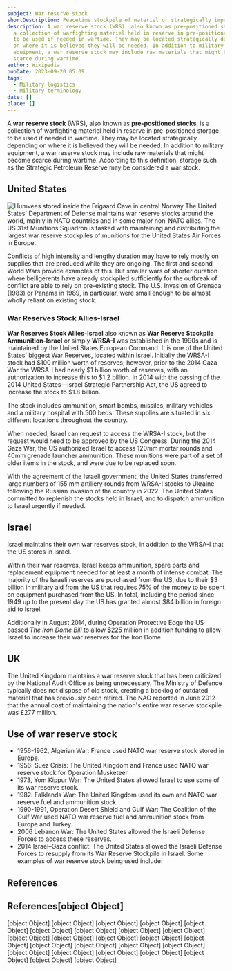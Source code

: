 ```yaml
---
subject: War reserve stock
shortDescription: Peacetime stockpile of materiel or strategically important raw materials
description: A war reserve stock (WRS), also known as pre-positioned stocks, is
  a collection of warfighting materiel held in reserve in pre-positioned storage
  to be used if needed in wartime. They may be located strategically depending
  on where it is believed they will be needed. In addition to military
  equipment, a war reserve stock may include raw materials that might become
  scarce during wartime.
author: Wikipedia
pubDate: 2023-09-20 05:09
tags:
  - Military logistics
  - Military terminology
date: []
place: []
---
```


A **war reserve stock** (WRS), also known as **pre-positioned stocks**, is a collection of warfighting materiel held in reserve in pre-positioned storage to be used if needed in wartime. They may be located strategically depending on where it is believed they will be needed. In addition to military equipment, a war reserve stock may include raw materials that might become scarce during wartime. According to this definition, storage such as the Strategic Petroleum Reserve may be considered a war stock.

## United States
![Humvees stored inside the Frigaard Cave in central Norway](https://wikipedia.org/wiki/Special:Redirect/file/Humvees_stored_inside_the_Frigaard_Cave_in_central_Norway.jpg?)
The United States' Department of Defense maintains war reserve stocks around the world, mainly in NATO countries and in some major non-NATO allies. The US 31st Munitions Squadron is tasked with maintaining and distributing the largest war reserve stockpiles of munitions for the United States Air Forces in Europe.

Conflicts of high intensity and lengthy duration may have to rely mostly on supplies that are produced while they are ongoing. The first and second World Wars provide examples of this. But smaller wars of shorter duration where belligerents have already stockpiled sufficiently for the outbreak of conflict are able to rely on pre-existing stock. The U.S. Invasion of Grenada (1983) or Panama in 1989, in particular, were small enough to be almost wholly reliant on existing stock.

### War Reserves Stock Allies-Israel
**War Reserves Stock Allies-Israel** also known as **War Reserve Stockpile Ammunition-Israel** or simply **WRSA-I** was established in the 1990s and is maintained by the United States European Command. It is one of the United States' biggest War Reserves, located within Israel. Initially the WRSA-I stock had $100 million worth of reserves; however, prior to the 2014 Gaza War the WRSA-I had nearly $1 billion worth of reserves, with an authorization to increase this to $1.2 billion. In 2014 with the passing of the 2014 United States—Israel Strategic Partnership Act, the US agreed to increase the stock to $1.8 billion.

The stock includes ammunition, smart bombs, missiles, military vehicles and a military hospital with 500 beds. These supplies are situated in six different locations throughout the country.

When needed, Israel can request to access the WRSA-I stock, but the request would need to be approved by the US Congress. During the 2014 Gaza War, the US authorized Israel to access 120mm mortar rounds and 40mm grenade launcher ammunition. These munitions were part of a set of older items in the stock, and were due to be replaced soon.

With the agreement of the Israeli government, the United States transferred large numbers of 155 mm artillery rounds from WRSA-I stocks to Ukraine following the Russian invasion of the country in 2022. The United States committed to replenish the stocks held in Israel, and to dispatch ammunition to Israel urgently if needed.

## Israel
Israel maintains their own war reserves stock, in addition to the WRSA-I that the US stores in Israel.

Within their war reserves, Israel keeps ammunition, spare parts and replacement equipment needed for at least a month of intense combat. The majority of the Israeli reserves are purchased from the US, due to their $3 billion in military aid from the US that requires 75% of the money to be spent on equipment purchased from the US. In total, including the period since 1949 up to the present day the US has granted almost $84 billion in foreign aid to Israel.

Additionally in August 2014, during Operation Protective Edge the US passed *The Iron Dome Bill* to allow $225 million in addition funding to allow Israel to increase their war reserves for the Iron Dome.

## UK
The United Kingdom maintains a war reserve stock that has been criticized by the National Audit Office as being unnecessary. The Ministry of Defence typically does not dispose of old stock, creating a backlog of outdated materiel that has previously been retired. The NAO reported in June 2012 that the annual cost of maintaining the nation's entire war reserve stockpile was £277 million.

## Use of war reserve stock
 * 1956-1962, Algerian War: France used NATO war reserve stock stored in Europe.
 * 1956: Suez Crisis: The United Kingdom and France used NATO war reserve stock for Operation Musketeer.
 * 1973, Yom Kippur War: The United States allowed Israel to use some of its war reserve stock.
 * 1982: Falklands War: The United Kingdom used its own and NATO war reserve fuel and ammunition stock.
 * 1990-1991, Operation Desert Shield and Gulf War: The Coalition of the Gulf War used NATO war reserve fuel and ammunition stock from Europe and Turkey.
 * 2006 Lebanon War: The United States allowed the Israeli Defense Forces to access these reserves.
 * 2014 Israel–Gaza conflict: The United States allowed the Israeli Defense Forces to resupply from its War Reserve Stockpile in Israel.
Some examples of war reserve stock being used include:

## References
## References[object Object]
[object Object]
[object Object]
[object Object]
[object Object]
[object Object]
[object Object]
[object Object]
[object Object]
[object Object]
[object Object]
[object Object]
[object Object]
[object Object]
[object Object]
[object Object]
[object Object]
[object Object]
[object Object]
[object Object]
[object Object]
[object Object]
[object Object]
[object Object]
[object Object]
[object Object]